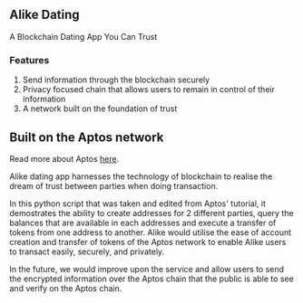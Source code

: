 ## Alike Dating 
A Blockchain Dating App You Can Trust

### Features
1. Send information through the blockchain securely 
2. Privacy focused chain that allows users to remain in control of their information
3. A network built on the foundation of trust

## Built on the Aptos network
Read more about Aptos [here](https://aptoslabs.com/currents/).

Alike dating app harnesses the technology of blockchain to realise the dream of trust between parties when doing transaction. 

In this python script that was taken and edited from Aptos' tutorial, it demostrates the ability to create addresses for 2 different parties, query the balances that are available in each addresses and execute a transfer of tokens from one address to another. Alike would utilise the ease of account creation and transfer of tokens of the Aptos network to enable Alike users to transact easily, securely, and privately. 

In the future, we would improve upon the service and allow users to send the encrypted information over the Aptos chain that the public is able to see and verify on the Aptos chain. 
